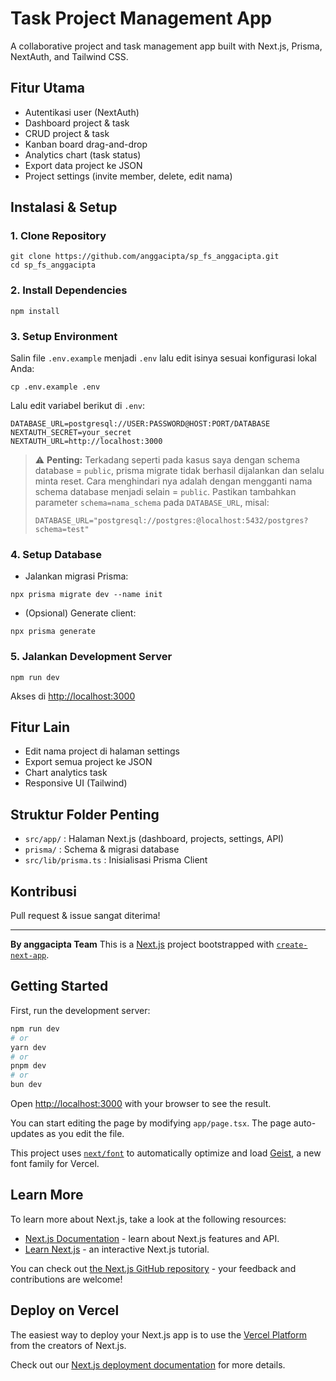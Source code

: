 # Task Project Management App

A collaborative project and task management app built with Next.js, Prisma, NextAuth, and Tailwind CSS.

## Fitur Utama
- Autentikasi user (NextAuth)
- Dashboard project & task
- CRUD project & task
- Kanban board drag-and-drop
- Analytics chart (task status)
- Export data project ke JSON
- Project settings (invite member, delete, edit nama)

## Instalasi & Setup

### 1. Clone Repository
```
git clone https://github.com/anggacipta/sp_fs_anggacipta.git
cd sp_fs_anggacipta
```

### 2. Install Dependencies
```
npm install
```

### 3. Setup Environment
Salin file `.env.example` menjadi `.env` lalu edit isinya sesuai konfigurasi lokal Anda:
```
cp .env.example .env
```
Lalu edit variabel berikut di `.env`:
```
DATABASE_URL=postgresql://USER:PASSWORD@HOST:PORT/DATABASE
NEXTAUTH_SECRET=your_secret
NEXTAUTH_URL=http://localhost:3000
```

> ⚠️ **Penting:**
> Terkadang seperti pada kasus saya dengan schema database = `public`, prisma migrate tidak berhasil dijalankan dan selalu minta reset. Cara menghindari nya adalah dengan mengganti nama schema database menjadi selain = `public`. Pastikan tambahkan parameter `schema=nama_schema` pada `DATABASE_URL`, misal:
> 
> `DATABASE_URL="postgresql://postgres:@localhost:5432/postgres?schema=test"`
> 

### 4. Setup Database
- Jalankan migrasi Prisma:
```
npx prisma migrate dev --name init
```
- (Opsional) Generate client:
```
npx prisma generate
```

### 5. Jalankan Development Server
```
npm run dev
```
Akses di [http://localhost:3000](http://localhost:3000)

## Fitur Lain
- Edit nama project di halaman settings
- Export semua project ke JSON
- Chart analytics task
- Responsive UI (Tailwind)

## Struktur Folder Penting
- `src/app/` : Halaman Next.js (dashboard, projects, settings, API)
- `prisma/` : Schema & migrasi database
- `src/lib/prisma.ts` : Inisialisasi Prisma Client

## Kontribusi
Pull request & issue sangat diterima!

---

**By anggacipta Team**
This is a [Next.js](https://nextjs.org) project bootstrapped with [`create-next-app`](https://nextjs.org/docs/app/api-reference/cli/create-next-app).

## Getting Started

First, run the development server:

```bash
npm run dev
# or
yarn dev
# or
pnpm dev
# or
bun dev
```

Open [http://localhost:3000](http://localhost:3000) with your browser to see the result.

You can start editing the page by modifying `app/page.tsx`. The page auto-updates as you edit the file.

This project uses [`next/font`](https://nextjs.org/docs/app/building-your-application/optimizing/fonts) to automatically optimize and load [Geist](https://vercel.com/font), a new font family for Vercel.

## Learn More

To learn more about Next.js, take a look at the following resources:

- [Next.js Documentation](https://nextjs.org/docs) - learn about Next.js features and API.
- [Learn Next.js](https://nextjs.org/learn) - an interactive Next.js tutorial.

You can check out [the Next.js GitHub repository](https://github.com/vercel/next.js) - your feedback and contributions are welcome!

## Deploy on Vercel

The easiest way to deploy your Next.js app is to use the [Vercel Platform](https://vercel.com/new?utm_medium=default-template&filter=next.js&utm_source=create-next-app&utm_campaign=create-next-app-readme) from the creators of Next.js.

Check out our [Next.js deployment documentation](https://nextjs.org/docs/app/building-your-application/deploying) for more details.
